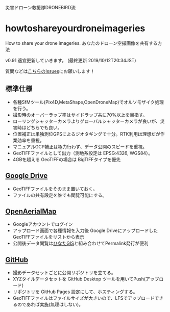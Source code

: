 災害ドローン救援隊DRONEBIRD流

# howtoshareyourdroneimageries 
How to share your drone imageries. あなたのドローン空撮画像を共有する方法

v0.91
適宜更新していきます。
(最終更新 2019/10/12T20:34JST)

質問などは[こちらのIssues](https://github.com/dronebird/howtoshareyourdroneimageries/issues)にお願いします！

## 標準仕様
* 各種SfMツール(Pix4D,MetaShape,OpenDroneMap)でオルソモザイク処理を行う。
* 撮影時のオーバーラップ率はサイドラップ共に70%以上を目指す。
* ローリングシャッターカメラよりグローバルシャッターカメラが良いが、災害時はどちらでも良い。
* 位置補正は単独測位GPSによるジオタギングで十分。RTK利用は理想だが作業効率を重視。
* マニュアルGCP補正は極力行わず、データ公開のスピードを重視。
* GeoTIFFファイルとして出力（測地系設定は EPSG:4326, WGS84）。
* 4GBを超える GeoTIFFの場合は BigTIFFタイプを優先


## [Google Drive](https://www.google.co.jp/drive/apps.html)
* GeoTIFFファイルをそのまま置いておく。
* ファイルの共有設定を誰でも閲覧可能にする。

## [OpenAerialMap](https://openaerialmap.org)
* Googleアカウントでログイン
* アップロード画面で各種情報を入力後 Google Driveにアップロードした GeoTIFFファイルをリストから表示
* 公開後データ閲覧は[ひなたGIS](https://hgis.pref.miyazaki.lg.jp/hinata/hinata.html)と組み合わせてPermalink発行が便利

## [GitHub](https://github.com/)
* 撮影データセットごとに公開リポジトリを立てる。
* XYZタイルデータセットを GitHub Desktop ツールを用いてPush(アップロード)
* リポジトリを GitHub Pages 設定にして、ホスティングする。
* GeoTIFFファイルはファイルサイズが大きいので、LFSでアップロードできるのであれば実施(無理はしない)。
